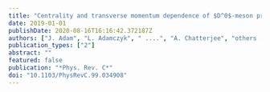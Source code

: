 ```yaml
---
title: "Centrality and transverse momentum dependence of $D^0$-meson production at mid-rapidity in Au+Au collisions at $sqrts_m̊ NN = ̊200,GeV$"
date: 2019-01-01
publishDate: 2020-08-16T16:16:42.372187Z
authors: ["J. Adam", "L. Adamczyk", " ....", "A. Chatterjee", "others [STAR Collaboration]"]
publication_types: ["2"]
abstract: ""
featured: false
publication: "*Phys. Rev. C*"
doi: "10.1103/PhysRevC.99.034908"
---
```


